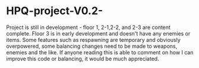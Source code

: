 # HPQ-project-V0.2-

Project is still in development - floor 1, 2-1,2-2, and 2-3 are content complete. Floor 3 is in early development and doesn't have any enemies or items. Some features such as respawning are temporary and obviously overpowered, some balancing changes need to be made to weapons, enemies and the like. If anyone reading this is able to comment on how I can improve this code or balancing, it would be much appreciated.
